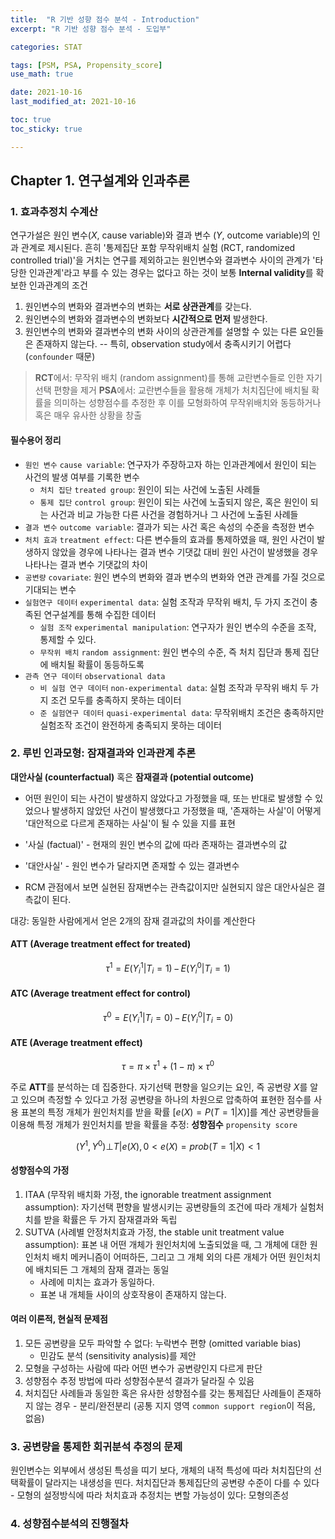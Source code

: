 ```yaml
---
title:  "R 기반 성향 점수 분석 - Introduction"
excerpt: "R 기반 성향 점수 분석 - 도입부"

categories: STAT

tags: [PSM, PSA, Propensity_score]
use_math: true

date: 2021-10-16
last_modified_at: 2021-10-16

toc: true
toc_sticky: true

---
```


## Chapter 1. 연구설계와 인과추론

### 1. 효과추정치 수계산

연구가설은 원인 변수($X$, cause variable)와 결과 변수 ($Y$, outcome variable)의 인과 관계로 제시된다.
흔히 '통제집단 포함 무작위배치 실험 (RCT, randomized controlled trial)'을 거치는 연구를 제외하고는 원인변수와 결과변수 사이의 관계가 '타당한 인과관계'라고 부를 수 있는 경우는 없다고 하는 것이 보통
**Internal validity**를 확보한 인과관계의 조건

1. 원인변수의 변화와 결과변수의 변화는 **서로 상관관계**를 갖는다.
2. 원인변수의 변화와 결과변수의 변화보다 **시간적으로 먼저** 발생한다.
3. 원인변수의 변화와 결과변수의 변화 사이의 상관관계를 설명할 수 있는 다른 요인들은 존재하지 않는다.  -- 특히, observation study에서 충족시키기 어렵다 (`confounder` 때문)

>**RCT**에서: 무작위 배치 (random assignment)를 통해 교란변수들로 인한 자기선택 편향을 제거
>**PSA**에서: 교란변수들을 활용해 개체가 처치집단에 배치될 확률을 의미하는 성향점수를 추정한 후 이를 모형화하여 무작위배치와 동등하거나 혹은 매우 유사한 상황을 창출

#### 필수용어 정리

- `원인 변수` `cause variable`: 연구자가 주장하고자 하는 인과관계에서 원인이 되는 사건의 발생 여부를 기록한 변수
  - `처치 집단` `treated group`: 원인이 되는 사건에 노출된 사례들
  - `통제 집단` `control group`: 원인이 되는 사건에 노출되지 않은, 혹은 원인이 되는 사건과 비교 가능한 다른 사건을 경험하거나 그 사건에 노출된 사례들
- `결과 변수` `outcome variable`: 결과가 되는 사건 혹은 속성의 수준을 측정한 변수
- `처치 효과` `treatment effect`: 다른 변수들의 효과를 통제하였을 때, 원인 사건이 발생하지 않았을 경우에 나타나는 결과 변수 기댓값 대비 원인 사건이 발생했을 경우 나타나는 결과 변수 기댓값의 차이
- `공변량` `covariate`: 원인 변수의 변화와 결과 변수의 변화와 연관 관계를 가질 것으로 기대되는 변수
- `실험연구 데이터` `experimental data`: 실험 조작과 무작위 배치, 두 가지 조건이 충족된 연구설계를 통해 수집한 데이터
  - `실험 조작` `experimental manipulation`: 연구자가 원인 변수의 수준을 조작, 통제할 수 있다.
  - `무작위 배치` `random assignment`: 원인 변수의 수준, 즉 처치 집단과 통제 집단에 배치될 확률이 동등하도록
- `관측 연구 데이터` `observational data`
  - `비 실험 연구 데이터` `non-experimental data`: 실험 조작과 무작위 배치 두 가지 조건 모두를 충족하지 못하는 데이터
  - `준 실험연구 데이터` `quasi-experimental data`: 무작위배치 조건은 충족하지만 실험조작 조건이 완전하게 충족되지 못하는 데이터

### 2. 루빈 인과모형: 잠재결과와 인과관계 추론

**대안사실 (counterfactual)** 혹은 **잠재결과 (potential outcome)**

- 어떤 원인이 되는 사건이 발생하지 않았다고 가정했을 때, 또는 반대로 발생할 수 있었으나 발생하지 않았던 사건이 발생했다고 가정했을 때, '존재하는 사실'이 어떻게 '대안적으로 다르게 존재하는 사실'이 될 수 있을 지를 표현
- '사실 (factual)' - 현재의 원인 변수의 값에 따라 존재하는 결과변수의 값
- '대안사실' - 원인 변수가 달라지면 존재할 수 있는 결과변수

- RCM 관점에서 보면 실현된 잠재변수는 관측값이지만 실현되지 않은 대안사실은 결측값이 된다.

대강: 동일한 사람에게서 얻은 2개의 잠재 결과값의 차이를 계산한다

#### ATT (Average treatment effect for treated)

$$
\tau^1=E(Y_i^1|T_i=1)\,-\,E(Y_i^0|T_i=1)
$$

#### ATC (Average treatment effect for control)

$$
\tau^0=E(Y_i^1|T_i=0)\,-\,E(Y_i^0|T_i=0)
$$

#### ATE (Average treatment effect)

$$
\tau=\pi\times\tau^1+(1-\pi)\times\tau^0
$$

주로 **ATT**를 분석하는 데 집중한다.
자기선택 편향을 일으키는 요인, 즉 공변량 $X$를 알고 있으며 측정할 수 있다고 가정
공변량을 하나의 차원으로 압축하여 표현한 점수를 사용
표본의 특정 개체가 원인처치를 받을 확률 $[e(X)=P(T=1|X)]$를 계산
공변량들을 이용해 특정 개체가 원인처치를 받을 확률을 추정: **성향점수** `propensity score`
  
$$
(Y^1, Y^0)\bot T|e(X),\,0<e(X)=prob(T=1|X)<1
$$

#### 성향점수의 가정

1) ITAA (무작위 배치화 가정, the ignorable treatment assignment assumption): 자기선택 편향을 발생시키는 공변량들의 조건에 따라 개체가 실험처치를 받을 확률은 두 가지 잠재결과와 독립  
2) SUTVA (사례별 안정처치효과 가정, the stable unit treatment value assumption): 표본 내 어떤 개체가 원인처치에 노출되었을 때, 그 개체에 대한 원인처치 배치 메커니즘이 어떠하든, 그리고 그 개체 외의 다른 개체가 어떤 원인처치에 배치되든 그 개체의 잠재 결과는 동일
    - 사례에 미치는 효과가 동일하다.
    - 표본 내 개체들 사이의 상호작용이 존재하지 않는다.

#### 여러 이론적, 현실적 문제점

1) 모든 공변량을 모두 파악할 수 없다: 누락변수 편향 (omitted variable bias)  
    - 민감도 분석 (sensitivity analysis)를 제안  
2) 모형을 구성하는 사람에 따라 어떤 변수가 공변량인지 다르게 판단  
3) 성향점수 추정 방법에 따라 성향점수분석 결과가 달라질 수 있음  
4) 처치집단 사례들과 동일한 혹은 유사한 성향점수를 갖는 통제집단 사례들이 존재하지 않는 경우 - 분리/완전분리 (공통 지지 영역 `common support region`이 적음, 없음)

### 3. 공변량을 통제한 회귀분석 추정의 문제

원인변수는 외부에서 생성된 특성을 띠기 보다, 개체의 내적 특성에 따라 처치집단의 선택확률이 달라지는 내생성을 띤다.
처치집단과 통제집단의 공변량 수준이 다를 수 있다 - 모형의 설정방식에 따라 처치효과 추정치는 변할 가능성이 있다: 모형의존성

### 4. 성향점수분석의 진행절차
